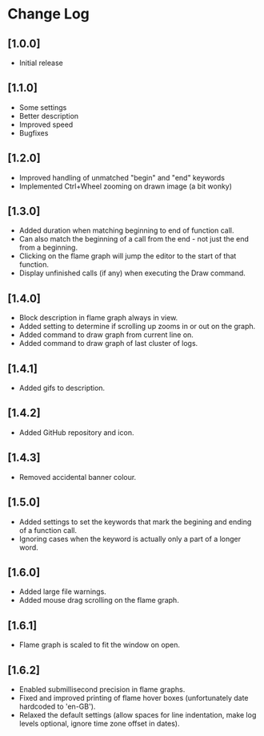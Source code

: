# Change Log

## [1.0.0]
- Initial release

## [1.1.0]
- Some settings
- Better description
- Improved speed
- Bugfixes

## [1.2.0]
- Improved handling of unmatched "begin" and "end" keywords
- Implemented Ctrl+Wheel zooming on drawn image (a bit wonky)

## [1.3.0]
- Added duration when matching beginning to end of function call.
- Can also match the beginning of a call from the end - not just the end from a beginning.
- Clicking on the flame graph will jump the editor to the start of that function.
- Display unfinished calls (if any) when executing the Draw command.

## [1.4.0]
- Block description in flame graph always in view.
- Added setting to determine if scrolling up zooms in or out on the graph.
- Added command to draw graph from current line on.
- Added command to draw graph of last cluster of logs.

## [1.4.1]
- Added gifs to description.

## [1.4.2]
- Added GitHub repository and icon.

## [1.4.3]
- Removed accidental banner colour.

## [1.5.0]
- Added settings to set the keywords that mark the begining and ending of a function call.
- Ignoring cases when the keyword is actually only a part of a longer word.

## [1.6.0]
- Added large file warnings.
- Added mouse drag scrolling on the flame graph.

## [1.6.1]
- Flame graph is scaled to fit the window on open.

## [1.6.2]
- Enabled submillisecond precision in flame graphs.
- Fixed and improved printing of flame hover boxes (unfortunately date hardcoded to 'en-GB').
- Relaxed the default settings (allow spaces for line indentation, make log levels optional, ignore time zone offset in dates).